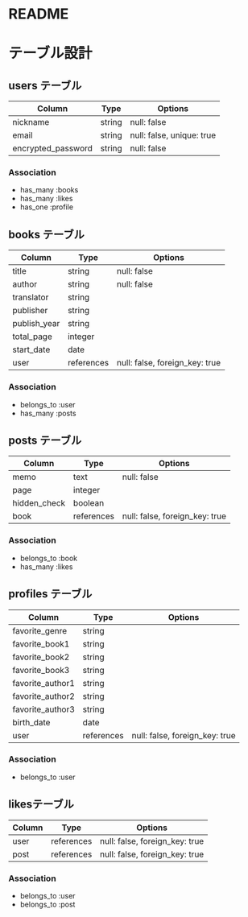 # README

# テーブル設計

## users テーブル

| Column             | Type   | Options                   |
|--------------------|--------|---------------------------|
| nickname           | string | null: false               |
| email              | string | null: false, unique: true |
| encrypted_password | string | null: false               |

### Association

- has_many :books
- has_many :likes
- has_one :profile

## books テーブル

| Column       | Type       | Options                        |
|--------------|------------|--------------------------------|
| title        | string     | null: false                    |
| author       | string     | null: false                    |
| translator   | string     |                                |
| publisher    | string     |                                |
| publish_year | string     |                                |
| total_page   | integer    |                                |
| start_date   | date       |                                |
| user         | references | null: false, foreign_key: true |

### Association

- belongs_to :user
- has_many :posts

## posts テーブル

| Column       | Type       | Options                        |
|--------------|------------|--------------------------------|
| memo         | text       | null: false                    |
| page         | integer    |                                |
| hidden_check | boolean    |                                |
| book         | references | null: false, foreign_key: true |

### Association

- belongs_to :book
- has_many :likes

## profiles テーブル

| Column           | Type       | Options                        |
|------------------|------------|--------------------------------|
| favorite_genre   | string     |                                |
| favorite_book1   | string     |                                |
| favorite_book2   | string     |                                |
| favorite_book3   | string     |                                |
| favorite_author1 | string     |                                |
| favorite_author2 | string     |                                |
| favorite_author3 | string     |                                |
| birth_date       | date       |                                |
| user             | references | null: false, foreign_key: true |

### Association

- belongs_to :user

## likesテーブル

| Column | Type       | Options                        |
|--------|------------|--------------------------------|
| user   | references | null: false, foreign_key: true |
| post   | references | null: false, foreign_key: true |

### Association

- belongs_to :user
- belongs_to :post